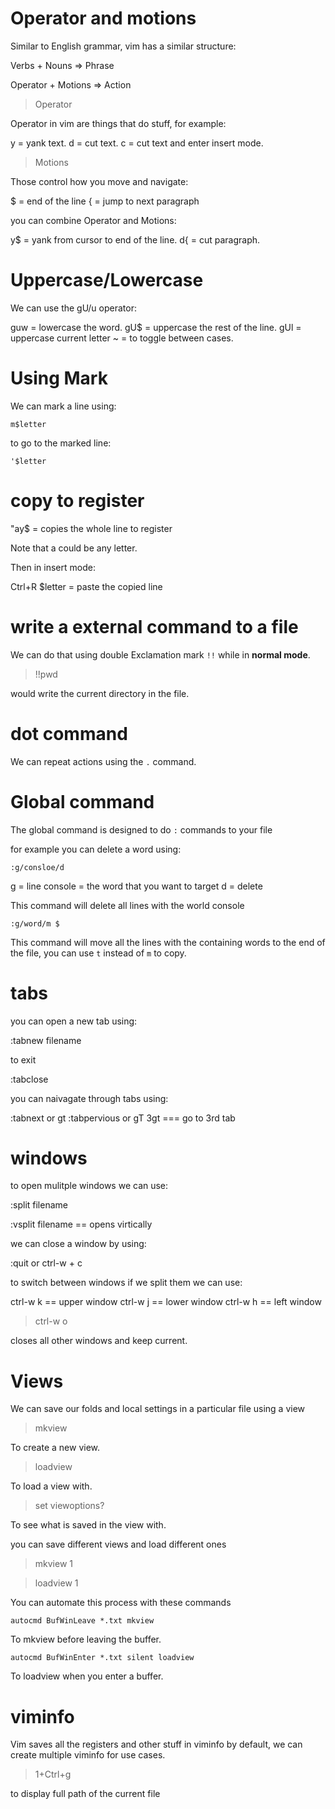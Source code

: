 # Operator and motions

Similar to English grammar, vim has a similar structure:

Verbs + Nouns => Phrase

Operator + Motions => Action

> Operator 

Operator in vim are things that do stuff, for example:

y = yank text.
d = cut text.
c = cut text and enter insert mode.

> Motions

Those control how you move and navigate:

$ = end of the line
{ = jump to next paragraph

you can combine Operator and Motions:

y$ = yank from cursor to end of the line.
d{ = cut paragraph.

# Uppercase/Lowercase

We can use the gU/u operator:

guw = lowercase the word.
gU$ = uppercase the rest of the line.
gUl = uppercase current letter
~ = to toggle between cases.

# Using Mark

We can mark a line using:
```vim
m$letter
```
to go to the marked line:
```vim
'$letter
```

# copy to register

"ay$ = copies the whole line to register

Note that a could be any letter.

Then in insert mode:

Ctrl+R $letter = paste the copied line

# write a external command to a file

We can do that using double Exclamation mark `!!` while in **normal mode**.

>!!pwd

would write the current directory in the file.

# dot command

We can repeat actions using the `.` command.

# Global command

The global command is designed to do `:` commands to your file

for example you can delete a word using:

```
:g/consloe/d
```

g = line
console = the word that you want to target
d = delete

This command will delete all lines with the world console

```
:g/word/m $
```

This command will move all the lines with the containing words
to the end of the file, you can use `t` instead of `m` to copy.

# tabs 

you can open a new tab using:

:tabnew filename

to exit

:tabclose


you can naivagate through tabs using:

:tabnext or gt
:tabpervious or gT
3gt === go to 3rd tab 

# windows

to open mulitple windows we can use:

:split filename

:vsplit filename == opens virtically

we can close a window by using:

:quit
or 
ctrl-w + c 

to switch between windows if we split them we can use:

ctrl-w k == upper window
ctrl-w j == lower window
ctrl-w h == left window

> ctrl-w o

closes all other windows and keep current.

# Views 

We can save our folds and local settings in a particular file
using a view

> mkview

To create a new view.

> loadview

To load a view with.

> set viewoptions?

To see what is saved in the view with.

you can save different views and load different ones

> mkview 1

> loadview 1 

You can automate this process with these commands

```
autocmd BufWinLeave *.txt mkview
```

To mkview before leaving the buffer.

```
autocmd BufWinEnter *.txt silent loadview
```

To loadview when you enter a buffer.

# viminfo

Vim saves all the registers and other stuff in viminfo by 
default, we can create multiple viminfo for use cases.

> 1+Ctrl+g 

to display full path of the current file

